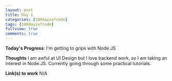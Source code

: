 ```yaml
---
layout: post
title: Day 1
categories: [100daysofcode]
tags: [100daysofcode]
fullview: true
comments: true
---
```


**Today's Progress**: I'm getting to grips with Node.JS

**Thoughts** I am awful at UI Design but I love backend work, so I am taking an interest in Node.JS.  Currently going through some practical tutorials.

**Link(s) to work**
N/A
